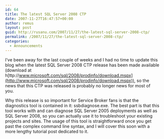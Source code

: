```yaml
---
id: 64
title: The latest SQL Server 2008 CTP
date: 2007-11-27T16:47:57+00:00
author: remus
layout: post
guid: http://rusanu.com/2007/11/27/the-latest-sql-server-2008-ctp/
permalink: /2007/11/27/the-latest-sql-server-2008-ctp/
categories:
  - Announcements
---
```

I&#8217;ve been away for the last couple of weeks and I had no time to update this blog when the latest SQL Server 2008 CTP release has been made available (download at h[ttp://www.microsoft.com/sql/2008/prodinfo/download.mspx](http://www.microsoft.com/sql/2008/prodinfo/download.mspx)), so the news that this CTP was released is probably no longer news for most of you.

Why this release is so important for Service Broker fans is that the diagnostics tool is contained in it: ssbdiagnose.exe. The best part is that this tool works with and can diagnose SQL Server 2005 deployments as well as SQL Server 2008, so you can actually use it to troubleshoot your existing projects and sites. The usage of this tool is straightforward once you get past the complex command line syntax, and I will cover this soon with a more lengthy tutorial post dedicated to it.